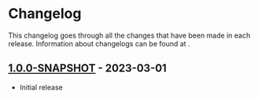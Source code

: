 # Changelog

This changelog goes through all the changes that have been made in each release. Information about changelogs can
be found at [](https://keepachangelog.com).

## [1.0.0-SNAPSHOT]() - 2023-03-01

* Initial release